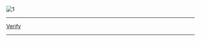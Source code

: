 

![1](https://github.com/plancoo/Google-Data-Analytics-Professional-Certificate/assets/39098721/ef232227-89bf-4416-9e86-d1edfe20938a)

---

[Verify](https://www.coursera.org/account/accomplishments/verify/4Q2THW964QCC)

---
